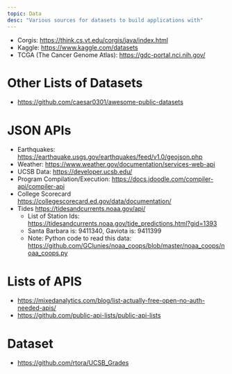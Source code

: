 ```yaml
---
topic: Data
desc: "Various sources for datasets to build applications with"
---
```


* Corgis: <https://think.cs.vt.edu/corgis/java/index.html>
* Kaggle: <https://www.kaggle.com/datasets>
* TCGA (The Cancer Genome Atlas): <https://gdc-portal.nci.nih.gov/>

# Other Lists of Datasets

* <https://github.com/caesar0301/awesome-public-datasets>

# JSON APIs

* Earthquakes: <https://earthquake.usgs.gov/earthquakes/feed/v1.0/geojson.php>
* Weather: <https://www.weather.gov/documentation/services-web-api>
* UCSB Data: <https://developer.ucsb.edu/>
* Program Compilation/Execution: <https://docs.jdoodle.com/compiler-api/compiler-api>
* College Scorecard <https://collegescorecard.ed.gov/data/documentation/>
* Tides <https://tidesandcurrents.noaa.gov/api/>
   * List of Station Ids: <https://tidesandcurrents.noaa.gov/tide_predictions.html?gid=1393>
   * Santa Barbara is: 9411340, Gaviota is: 9411399
   * Note: Python code to read this data: <https://github.com/GClunies/noaa_coops/blob/master/noaa_coops/noaa_coops.py>

# Lists of APIS

* <https://mixedanalytics.com/blog/list-actually-free-open-no-auth-needed-apis/>
* <https://github.com/public-api-lists/public-api-lists>

# Dataset

* <https://github.com/rtora/UCSB_Grades> 
